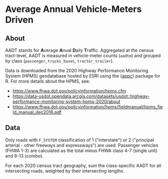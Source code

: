 # Average Annual Vehicle-Meters Driven

## About

AADT stands for **A**verage **A**nual **D**aily **T**raffic.
Aggregated at the census tract-level, AADT is measured in vehicle-meter counts (`aadtm`) and grouped by class (`passenger`, `trucks_buses`, `tractor_trailer`).

Data is downloaded from the 2020 Highway Performance Monitoring System (HPMS) geodatabase hosted by ESRI using the {[appc](https://github.com/geomarker-io/appc)} package for R.
For more details about the HPMS, see:

- <https://www.fhwa.dot.gov/policyinformation/hpms.cfm>
- <https://data-usdot.opendata.arcgis.com/datasets/usdot::highway-performance-monitoring-system-hpms-2020/about>
- <https://www.fhwa.dot.gov/policyinformation/hpms/fieldmanual/hpms_field_manual_dec2016.pdf>

## Data

Only roads with `F_SYSTEM` classification of 1 ("interstate") or 2 ("principal arterial - other freeways and expressways") are used.
Passenger vehicles (FHWA 1-3) are calculated as the total minus FHWA class 4-7 (single unit) and 8-13 (combo).

For each 2020 census tract geography, sum the class-specific AADT for all intersecting roads, weighted by their intersecting lengths.
